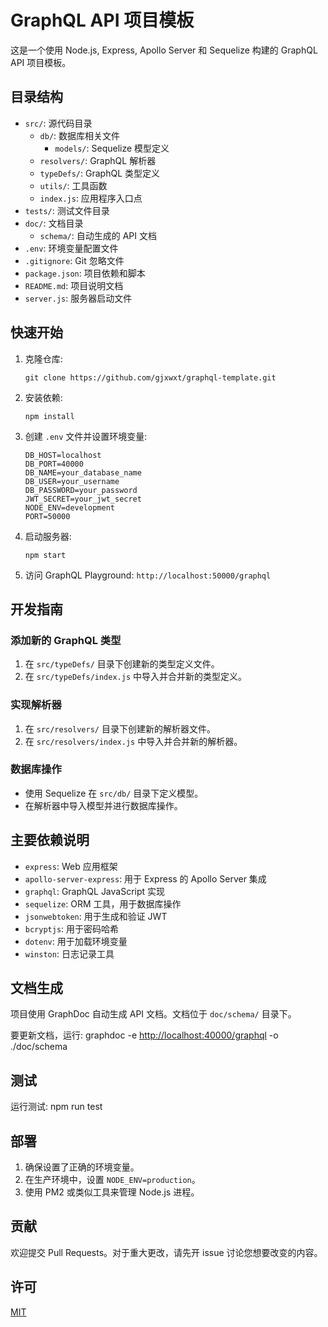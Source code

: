 # GraphQL API 项目模板

这是一个使用 Node.js, Express, Apollo Server 和 Sequelize 构建的 GraphQL API 项目模板。

## 目录结构

- `src/`: 源代码目录
  - `db/`: 数据库相关文件
    - `models/`: Sequelize 模型定义
  - `resolvers/`: GraphQL 解析器
  - `typeDefs/`: GraphQL 类型定义
  - `utils/`: 工具函数
  - `index.js`: 应用程序入口点
- `tests/`: 测试文件目录
- `doc/`: 文档目录
  - `schema/`: 自动生成的 API 文档
- `.env`: 环境变量配置文件
- `.gitignore`: Git 忽略文件
- `package.json`: 项目依赖和脚本
- `README.md`: 项目说明文档
- `server.js`: 服务器启动文件

## 快速开始

1. 克隆仓库:

   ```shell
   git clone https://github.com/gjxwxt/graphql-template.git
   ```

2. 安装依赖:

   ```shell
   npm install
   ```

3. 创建 `.env` 文件并设置环境变量:

   ```env
   DB_HOST=localhost
   DB_PORT=40000
   DB_NAME=your_database_name
   DB_USER=your_username
   DB_PASSWORD=your_password
   JWT_SECRET=your_jwt_secret
   NODE_ENV=development
   PORT=50000
   ```

4. 启动服务器:

   ```shell
   npm start
   ```

5. 访问 GraphQL Playground: `http://localhost:50000/graphql`

## 开发指南

### 添加新的 GraphQL 类型

1. 在 `src/typeDefs/` 目录下创建新的类型定义文件。
2. 在 `src/typeDefs/index.js` 中导入并合并新的类型定义。

### 实现解析器

1. 在 `src/resolvers/` 目录下创建新的解析器文件。
2. 在 `src/resolvers/index.js` 中导入并合并新的解析器。

### 数据库操作

- 使用 Sequelize 在 `src/db/` 目录下定义模型。
- 在解析器中导入模型并进行数据库操作。

## 主要依赖说明

- `express`: Web 应用框架
- `apollo-server-express`: 用于 Express 的 Apollo Server 集成
- `graphql`: GraphQL JavaScript 实现
- `sequelize`: ORM 工具，用于数据库操作
- `jsonwebtoken`: 用于生成和验证 JWT
- `bcryptjs`: 用于密码哈希
- `dotenv`: 用于加载环境变量
- `winston`: 日志记录工具

## 文档生成

项目使用 GraphDoc 自动生成 API 文档。文档位于 `doc/schema/` 目录下。

要更新文档，运行: graphdoc -e <http://localhost:40000/graphql> -o ./doc/schema

## 测试

运行测试: npm run test

## 部署

1. 确保设置了正确的环境变量。
2. 在生产环境中，设置 `NODE_ENV=production`。
3. 使用 PM2 或类似工具来管理 Node.js 进程。

## 贡献

欢迎提交 Pull Requests。对于重大更改，请先开 issue 讨论您想要改变的内容。

## 许可

[MIT](https://choosealicense.com/licenses/mit/)
